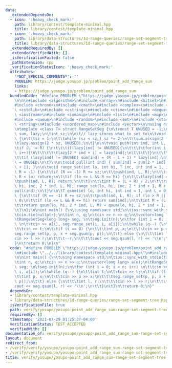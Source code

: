 ```yaml
---
data:
  _extendedDependsOn:
  - icon: ':heavy_check_mark:'
    path: library/contest/template-minimal.hpp
    title: library/contest/template-minimal.hpp
  - icon: ':heavy_check_mark:'
    path: library/data-structures/1d-range-queries/range-set-segment-tree.hpp
    title: library/data-structures/1d-range-queries/range-set-segment-tree.hpp
  _extendedRequiredBy: []
  _extendedVerifiedWith: []
  _isVerificationFailed: false
  _pathExtension: cpp
  _verificationStatusIcon: ':heavy_check_mark:'
  attributes:
    '*NOT_SPECIAL_COMMENTS*': ''
    PROBLEM: https://judge.yosupo.jp/problem/point_add_range_sum
    links:
    - https://judge.yosupo.jp/problem/point_add_range_sum
  bundledCode: "#define PROBLEM \"https://judge.yosupo.jp/problem/point_add_range_sum\"\
    \n\n\n#include <algorithm>\n#include <array>\n#include <bitset>\n#include <cassert>\n\
    #include <chrono>\n#include <cmath>\n#include <complex>\n#include <cstdio>\n#include\
    \ <cstdlib>\n#include <cstring>\n#include <ctime>\n#include <deque>\n#include\
    \ <iostream>\n#include <iomanip>\n#include <list>\n#include <map>\n#include <numeric>\n\
    #include <queue>\n#include <random>\n#include <set>\n#include <stack>\n#include\
    \ <string>\n#include <unordered_map>\n#include <vector>\n\nusing namespace std;\n\
    \ntemplate <class T> struct RangeSetSeg {\n\tconst T UNUSED = -1;\n\tstd::vector<T>\
    \ sum, lazy;\n\tint sz;\n\n\t// lazy stores what to set to\n\tvoid init(int sz_)\
    \ {\n\t\tsz = 1;\n\t\twhile (sz < sz_) sz *= 2;\n\t\tsum.assign(2 * sz, 0);\n\t\
    \tlazy.assign(2 * sz, UNUSED);\n\t}\n\n\tvoid push(int ind, int L, int R) {\n\t\
    \tif (L != R) {\n\t\t\tif(lazy[ind] != UNUSED){\n\t\t\t\tfor(int i = 0; i < 2;\
    \ i++){\n\t\t\t\t\tlazy[2 * ind + i] = lazy[ind];\n\t\t\t\t}\n\t\t\t}\n\t\t}\n\
    \t\tif (lazy[ind] != UNUSED) sum[ind] = (R - L + 1) * lazy[ind];\n\t\tlazy[ind]\
    \ = UNUSED;\n\t}\n\n\tvoid pull(int ind) { sum[ind] = sum[2 * ind] + sum[2 * ind\
    \ + 1]; }\n\n\tvoid range_set(int lo, int hi, T inc, int ind = 1, int L = 0, int\
    \ R = -1) {\n\t\tif (R == -1) R += sz;\n\t\tpush(ind, L, R);\n\t\tif (hi < L ||\
    \ R < lo) return;\n\t\tif (lo <= L && R <= hi) {\n\t\t\tlazy[ind] = inc;\n\t\t\
    \tpush(ind, L, R); return;\n\t\t}\n\t\tint M = (L + R) / 2;\n\t\trange_set(lo,\
    \ hi, inc, 2 * ind, L, M); range_set(lo, hi, inc, 2 * ind + 1, M + 1, R);\n\t\t\
    pull(ind);\n\t}\n\n\tT qsum(int lo, int hi, int ind = 1, int L = 0, int R = -1)\
    \ {\n\t\tif (R == -1) R += sz;\n\t\tpush(ind, L, R); if (lo > R || L > hi) return\
    \ 0;\n\t\tif (lo <= L && R <= hi) return sum[ind];\n\t\tint M = (L + R) / 2;\n\
    \t\treturn qsum(lo, hi, 2 * ind, L, M) + qsum(lo, hi, 2 * ind + 1, M + 1, R);\n\
    \t}\n};\n\nint main() {\n\tusing namespace std;\n\tios::sync_with_stdio(false);\n\
    \tcin.tie(nullptr);\n\tint n, q;\n\tcin >> n >> q;\n\tvector<long long> a(n);\n\
    \tRangeSetSeg<long long> seg; \n\tseg.init(n);\n\tfor (int i = 0; i < n; i++)\
    \ \n\t\tcin >> a[i], seg.range_set(i, i, a[i]);\n\twhile (q--) {\n\t\tint t;\n\
    \t\tcin >> t;\n\t\tif (t == 0) {\n\t\t\tint p, x;\n\t\t\tcin >> p >> x;\n\t\t\t\
    seg.range_set(p, p, x + seg.qsum(p, p));\n\t\t} else {\n\t\t\tint l, r;\n\t\t\t\
    cin >> l >> r;\n\t\t\t--r;\n\t\t\tcout << seg.qsum(l, r) << '\\n';\n\t\t}\n\t\
    }\n\treturn 0;\n}\n"
  code: "#define PROBLEM \"https://judge.yosupo.jp/problem/point_add_range_sum\"\n\
    \n#include \"../../library/contest/template-minimal.hpp\"\n#include \"../../library/data-structures/1d-range-queries/range-set-segment-tree.hpp\"\
    \n\nint main() {\n\tusing namespace std;\n\tios::sync_with_stdio(false);\n\tcin.tie(nullptr);\n\
    \tint n, q;\n\tcin >> n >> q;\n\tvector<long long> a(n);\n\tRangeSetSeg<long long>\
    \ seg; \n\tseg.init(n);\n\tfor (int i = 0; i < n; i++) \n\t\tcin >> a[i], seg.range_set(i,\
    \ i, a[i]);\n\twhile (q--) {\n\t\tint t;\n\t\tcin >> t;\n\t\tif (t == 0) {\n\t\
    \t\tint p, x;\n\t\t\tcin >> p >> x;\n\t\t\tseg.range_set(p, p, x + seg.qsum(p,\
    \ p));\n\t\t} else {\n\t\t\tint l, r;\n\t\t\tcin >> l >> r;\n\t\t\t--r;\n\t\t\t\
    cout << seg.qsum(l, r) << '\\n';\n\t\t}\n\t}\n\treturn 0;\n}"
  dependsOn:
  - library/contest/template-minimal.hpp
  - library/data-structures/1d-range-queries/range-set-segment-tree.hpp
  isVerificationFile: true
  path: verify/yosupo/yosupo-point_add_range_sum-range-set-segment-tree.test.cpp
  requiredBy: []
  timestamp: '2021-07-29 01:25:37-04:00'
  verificationStatus: TEST_ACCEPTED
  verifiedWith: []
documentation_of: verify/yosupo/yosupo-point_add_range_sum-range-set-segment-tree.test.cpp
layout: document
redirect_from:
- /verify/verify/yosupo/yosupo-point_add_range_sum-range-set-segment-tree.test.cpp
- /verify/verify/yosupo/yosupo-point_add_range_sum-range-set-segment-tree.test.cpp.html
title: verify/yosupo/yosupo-point_add_range_sum-range-set-segment-tree.test.cpp
---
```

